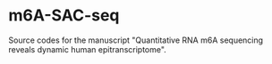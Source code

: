 # m6A-SAC-seq
Source codes for the manuscript "Quantitative RNA m6A sequencing reveals dynamic human epitranscriptome".  
